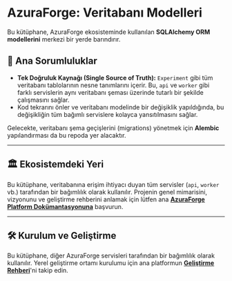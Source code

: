 # AzuraForge: Veritabanı Modelleri

Bu kütüphane, AzuraForge ekosisteminde kullanılan **SQLAlchemy ORM modellerini** merkezi bir yerde barındırır.

## 🎯 Ana Sorumluluklar

*   **Tek Doğruluk Kaynağı (Single Source of Truth):** `Experiment` gibi tüm veritabanı tablolarının nesne tanımlarını içerir. Bu, `api` ve `worker` gibi farklı servislerin aynı veritabanı şeması üzerinde tutarlı bir şekilde çalışmasını sağlar.
*   Kod tekrarını önler ve veritabanı modelinde bir değişiklik yapıldığında, bu değişikliğin tüm bağımlı servislere kolayca yansıtılmasını sağlar.

Gelecekte, veritabanı şema geçişlerini (migrations) yönetmek için **Alembic** yapılandırması da bu repoda yer alacaktır.

---

## 🏛️ Ekosistemdeki Yeri

Bu kütüphane, veritabanına erişim ihtiyacı duyan tüm servisler (`api`, `worker` vb.) tarafından bir bağımlılık olarak kullanılır. Projenin genel mimarisini, vizyonunu ve geliştirme rehberini anlamak için lütfen ana **[AzuraForge Platform Dokümantasyonuna](https://github.com/AzuraForge/platform/tree/main/docs)** başvurun.

---

## 🛠️ Kurulum ve Geliştirme

Bu kütüphane, diğer AzuraForge servisleri tarafından bir bağımlılık olarak kullanılır. Yerel geliştirme ortamı kurulumu için ana platformun **[Geliştirme Rehberi](https://github.com/AzuraForge/platform/blob/main/docs/DEVELOPMENT_GUIDE.md)**'ni takip edin.